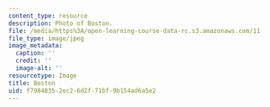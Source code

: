 ```yaml
---
content_type: resource
description: Photo of Boston.
file: /media/https%3A/open-learning-course-data-rc.s3.amazonaws.com/11-309j-sites-in-sight-photography-as-inquiry-fall-2003/f79848352ec26d2f71bf9b154ad6a5e2_24.jpg
file_type: image/jpeg
image_metadata:
  caption: ''
  credit: ''
  image-alt: ''
resourcetype: Image
title: Boston
uid: f7984835-2ec2-6d2f-71bf-9b154ad6a5e2
---
```

